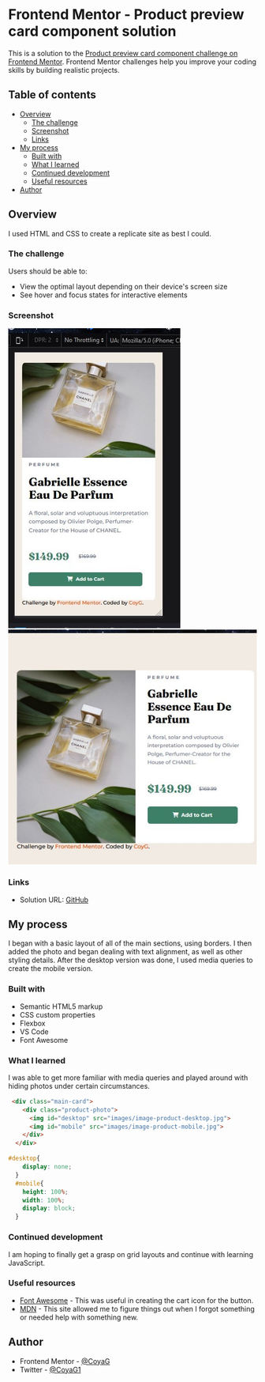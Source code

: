 # Frontend Mentor - Product preview card component solution

This is a solution to the [Product preview card component challenge on Frontend Mentor](https://www.frontendmentor.io/challenges/product-preview-card-component-GO7UmttRfa). Frontend Mentor challenges help you improve your coding skills by building realistic projects. 

## Table of contents

- [Overview](#overview)
  - [The challenge](#the-challenge)
  - [Screenshot](#screenshot)
  - [Links](#links)
- [My process](#my-process)
  - [Built with](#built-with)
  - [What I learned](#what-i-learned)
  - [Continued development](#continued-development)
  - [Useful resources](#useful-resources)
- [Author](#author)


## Overview

I used HTML and CSS to create a replicate site as best I could.

### The challenge

Users should be able to:

- View the optimal layout depending on their device's screen size
- See hover and focus states for interactive elements

### Screenshot

![Mobile](images/screenshot-mobile.jpg)
![Desktop](images/screenshot-desktop.jpg)

### Links

- Solution URL: [GitHub](https://github.com/CoyaG/1-Product-preview-card-component.git)

## My process

I began with a basic layout of all of the main sections, using borders. I then added the photo and began dealing with text alignment, as well as other styling details. After the desktop version was done, I used media queries to create the mobile version.

### Built with

- Semantic HTML5 markup
- CSS custom properties
- Flexbox
- VS Code
- Font Awesome

### What I learned

I was able to get more familiar with media queries and played around with hiding photos under certain circumstances.

```html
 <div class="main-card">
    <div class="product-photo">
      <img id="desktop" src="images/image-product-desktop.jpg">
      <img id="mobile" src="images/image-product-mobile.jpg">
    </div>
  </div>
```
```css
#desktop{
    display: none;
  }
  #mobile{
    height: 100%;
    width: 100%;
    display: block;
  }
```

### Continued development

I am hoping to finally get a grasp on grid layouts and continue with learning JavaScript.

### Useful resources

- [Font Awesome](https://fontawesome.com/) - This was useful in creating the cart icon for the button.
- [MDN](https://developer.mozilla.org/en-US/) - This site allowed me to figure things out when I forgot something or needed help with something new.

## Author

- Frontend Mentor - [@CoyaG](https://www.frontendmentor.io/profile/CoyaG)
- Twitter - [@CoyaG1](https://twitter.com/CoyaG1)